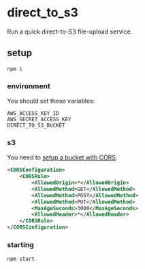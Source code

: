 # direct_to_s3

Run a quick direct-to-S3 file-upload service.

## setup

```
npm i
```

### environment

You should set these variables:

```
AWS_ACCESS_KEY_ID
AWS_SECRET_ACCESS_KEY
DIRECT_TO_S3_BUCKET
```

### s3

You need to [setup a bucket with CORS](http://docs.aws.amazon.com/AmazonS3/latest/user-guide/add-cors-configuration.html).

```xml
<CORSConfiguration>
    <CORSRule>
        <AllowedOrigin>*</AllowedOrigin>
        <AllowedMethod>GET</AllowedMethod>
        <AllowedMethod>POST</AllowedMethod>
        <AllowedMethod>PUT</AllowedMethod>
        <MaxAgeSeconds>3000</MaxAgeSeconds>
        <AllowedHeader>*</AllowedHeader>
    </CORSRule>
</CORSConfiguration>
```

### starting

```
npm start
```